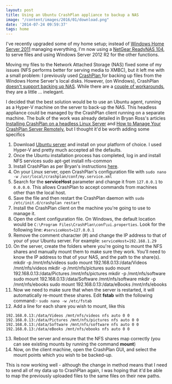 ```yaml
---
layout: post
title: Using an Ubuntu CrashPlan appliance to backup a NAS
image: "/content/images/2016/01/download.png"
date: '2014-07-24 09:59:37'
tags: home
---
```


I've recently upgraded some of my home setup; instead of [Windows Home Server 2011](http://windows.microsoft.com/en-gb/windows/windows-home-server) managing everything, I'm now using a [NetGear ReadyNAS 104](http://www.netgear.co.uk/home/products/connected-storage/RN10400.aspx#tab-techspecs), to serve files and using Windows Server 2012 R2 for the other functions.

<!--more-->

Moving my files to the Network Attached Storage (NAS) fixed some of my issues (NFS performs better for serving media to XMBC), but it left me with a small problem: I previously used [CrashPlan ](http://www.code42.com/crashplan/)for backing up files from the Windows Home Server's local disks. However, (on Windows), CrashPlan [doesn't support backing up NAS](http://support.code42.com/CrashPlan/Latest/Backup/Mounting_Networked_Storage_Or_NAS_Devices_For_Backup). While there are a [couple of workarounds](https://helpdesk.crashplan.com/entries/24338-Ability-to-backup-network-shares-Network-Attached-Storage-), they are a little ... inelegant.

I decided that the best solution would be to use an Ubuntu agent, running as a Hyper-V machine on the server to back-up the NAS. This headless appliance could be managed by the CrashPlan client running on a separate machine. The bulk of the work was already detailed in Bryan Ross's articles [Installing CrashPlan on a headless Linux Server](http://www.liquidstate.net/how-to-manage-your-crashplan-server-remotely/) and [How to Manage Your CrashPlan Server Remotely](http://www.liquidstate.net/blog/technology/how-to-manage-your-crashplan-server-remotely/), but I thought it'd be worth adding some specifics

1. Download [Ubuntu server](http://www.ubuntu.com/download/server) and install on your platform of choice. I used Hyper-V and pretty much accepted all the defaults.
2. Once the Ubuntu installation process has completed, log in and install NFS services sudo apt-get install nfs-common
3. Install CrashPlan as per Bryan's instructions [here](http://www.liquidstate.net/blog/technology/installing-crashplan-on-a-headless-linux-server/).
4. On your Linux server, open CrashPlan's configuration file with `sudo nano -w /usr/local/crashplan/conf/my.service.xml`
5. Search for the **serviceHost** parameter and change it from `127.0.0.1` to `0.0.0.0`. This allows CrashPlan to accept commands from machines other than the local host.
6. Save the file and then restart the CrashPlan daemon with `sudo /etc/init.d/crashplan restart`
7. Install the CrashPlan client on the machine you're going to use to manage it.
8. Open the client configuration file. On Windows, the default location would be `C:\Program Files\CrashPlan\conf\ui.properties`. Look for the following line: `#serviceHost=127.0.0.1`
9. Remove the comment character (#) and change the IP address to that of your of your Ubuntu server. For example: `serviceHost=192.168.1.29`
10. On the server, create the folders where you're going to mount the NFS shares and manually mount them to make sure they work. You'll need to know the IP address to that of your NAS, and the path to the share(s). mkdir -p /mnt/nfs/videos sudo mount 192.168.0.13:/data/Videos /mnt/nfs/videos mkdir -p /mnt/nfs/pictures sudo mount 192.168.0.13:/data/Pictures /mnt/nfs/pictures mkdir -p /mnt/nfs/software sudo mount 192.168.0.13:/data/Software /mnt/nfs/software mkdir -p /mnt/nfs/ebooks sudo mount 192.168.0.13:/data/eBooks /mnt/nfs/ebooks
11. Now we need to make sure that when the server is restarted, it will automatically re-mount these shares. Edit **fstab** with the following command:- `sudo nano -w /etc/fstab`
12. Add a line for each share you wish to mount, like this 

```
192.168.0.13:/data/Videos /mnt/nfs/videos nfs auto 0 0
192.168.0.13:/data/Pictures /mnt/nfs/pictures nfs auto 0 0
192.168.0.13:/data/Software /mnt/nfs/software nfs auto 0 0
192.168.0.13:/data/eBooks /mnt/nfs/ebooks nfs auto 0 0
```
13. Reboot the server and ensure that the NFS shares map correctly (you can see existing mounts by running the command **mount**)
14. Now, on the client machine, open the CrashPlan GUI, and select the mount points which you wish to be backed-up.

This is now working well  - although the change in method means that I need to send all of my data up to CrashPlan again, I was hoping that it'd be able to map the previously uploaded files to the same files on their new paths.



